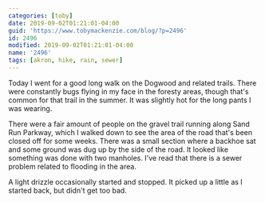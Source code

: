 ```yaml
---
categories: [toby]
date: 2019-09-02T01:21:01-04:00
guid: 'https://www.tobymackenzie.com/blog/?p=2496'
id: 2496
modified: 2019-09-02T01:21:01-04:00
name: '2496'
tags: [akron, hike, rain, sewer]
---
```


Today I went for a good long walk on the Dogwood and related trails.<!--more-->  There were constantly bugs flying in my face in the foresty areas, though that's common for that trail in the summer.  It was slightly hot for the long pants I was wearing.

There were a fair amount of people on the gravel trail running along Sand Run Parkway, which I walked down to see the area of the road that's been closed off for some weeks.  There was a small section where a backhoe sat and some ground was dug up by the side of the road.  It looked like something was done with two manholes.  I've read that there is a sewer problem related to flooding in the area.

A light drizzle occasionally started and stopped.  It picked up a little as I started back, but didn't get too bad.
